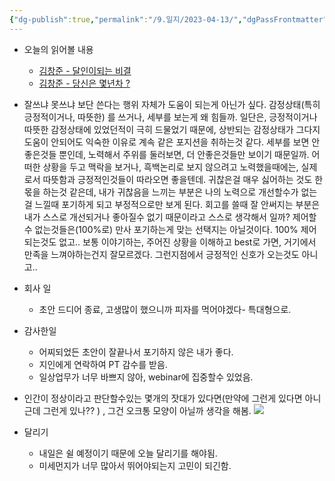 ```yaml
---
{"dg-publish":true,"permalink":"/9.일지/2023-04-13/","dgPassFrontmatter":true,"noteIcon":""}
---
```



- 오늘의 읽어볼 내용
	- [김창준 - 달인이되는 비결](http://agile.egloos.com/5612585)
	- [김창준 - 당신은 몇년차 ?](https://docs.google.com/document/d/e/2PACX-1vQH_PVLd3i6jmbtC90rYJTlBRw-y_Vit3aOytecTgDF_5xhs3g_eSGjE-sf7t7_gspJ3KwZRd59Nq21/pub)
- 잘쓰냐 못쓰냐 보단 쓴다는 행위 자체가 도움이 되는게 아닌가 싶다.
  감정상태(특히 긍정적이거나, 따뜻한) 를 쓰거나, 세부를 보는게 왜 힘들까. 일단은, 긍정적이거나 따뜻한 감정상태에 있었던적이 극히 드물었기 때문에, 상반되는 감정상태가 그다지 도움이 안되어도 익숙한 이유로 계속 같은 포지션을 취하는것 같다. 세부를 보면 안좋은것들 뿐인데, 노력해서 주위를 둘러보면, 더 안좋은것들만 보이기 때문일까. 어떠한 상황을 두고 맥락을 보거나, 흑백논리로 보지 않으려고 노력했을때에는, 실제로서 따뜻함과 긍정적인것들이 따라오면 좋을텐데. 귀찮은걸 매우 싫어하는 것도 한몫을 하는것 같은데, 내가 귀찮음을 느끼는 부분은 나의 노력으로 개선할수가 없는걸 느낄때 포기하게 되고 부정적으로만 보게 된다. 회고를 쓸때 잘 안써지는 부분은 내가 스스로 개선되거나 좋아질수 없기 때문이라고 스스로 생각해서 일까? 제어할수 없는것들은(100%로) 만사 포기하는게 맞는 선택지는 아닐것이다. 100% 제어되는것도 없고..
  보통 이야기하는, 주어진 상황을 이해하고 best로 가면, 거기에서 만족을 느껴야하는건지 잘모르겠다. 그런지점에서 긍정적인 신호가 오는것도 아니고..

- 회사 일
	- 초안 드디어 종료, 고생많이 했으니까 피자를 먹어야겠다- 특대형으로.

- 감사한일
	- 어찌되었든 초안이 잘끝나서 포기하지 않은 내가 좋다.
	- 지인에게 연락하여 PT 감수를 받음. 
	- 일상업무가 너무 바쁘지 않아, webinar에 집중할수 있었음.
	  
- 인간이 정상이라고 판단할수있는 몇개의 잣대가 있다면(만약에 그런게 있다면 아니 근데 그런게 있나?? ) , 그건 오크통 모양이 아닐까 생각을 해봄.
   ![](https://i.imgur.com/6zOaeFd.png)

- 달리기
	- 내일은 쉴 예정이기 때문에 오늘 달리기를 해야됨.
	- 미세먼지가 너무 많아서 뛰어야되는지 고민이 되긴함.